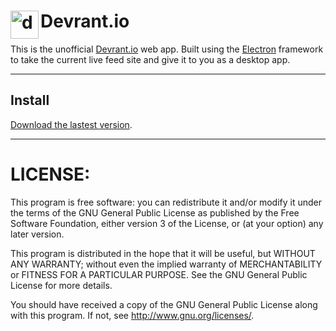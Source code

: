 # <img width='45' height="45" align='left' alt='devrant.io logo' src="https://image.winudf.com/1051/01c38350adb60020/icon=150x.png"> Devrant.io
This is the unofficial [Devrant.io](https://www.devrant.io/) web app. Built using the [Electron](http://electron.atom.io/) framework to take the current live feed site and give it to you as a desktop app.

---------------------------------------------------------
## Install

[Download the lastest version](https://github.com/Meadowcottage/Devrant.io/releases).

---------------------------------------------------------
# LICENSE:

This program is free software: you can redistribute it and/or modify
it under the terms of the GNU General Public License as published by
the Free Software Foundation, either version 3 of the License, or
(at your option) any later version.

This program is distributed in the hope that it will be useful,
but WITHOUT ANY WARRANTY; without even the implied warranty of
MERCHANTABILITY or FITNESS FOR A PARTICULAR PURPOSE.  See the
GNU General Public License for more details.

You should have received a copy of the GNU General Public License
along with this program.  If not, see <http://www.gnu.org/licenses/>.
